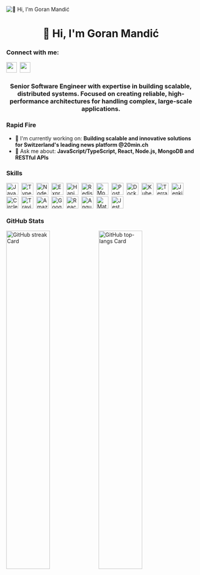 ![👋 Hi, I'm Goran Mandić](https://www.cloudtransformation.com.sg/wp-content/uploads/2018/08/banner-softwaredev.jpg)

<div id="toc">
  <ul align="center" style="list-style: none">
    <summary>
      <h1>
        👋 Hi, I'm Goran Mandić
      </h1>
    </summary>
  </ul>
</div>

**<h3 align="left">Connect with me:</h3>** 
<p align="left"><a href="https://www.linkedin.com/in/mandic-goran" target="_blank"><img src="https://img.shields.io/badge/LinkedIn-0077B5?style=for-the-badge&logo=linkedin&logoColor=white" height="28" style="margin-right: 4px"></a> <a href="godzi1991@gmail.com" target="_blank"><img src="https://img.shields.io/badge/Gmail-D14836?style=for-the-badge&logo=gmail&logoColor=white" height="28" style="margin-right: 4px"></a></p>

 **<h3 align="center">Senior Software Engineer with expertise in building scalable, distributed systems. Focused on creating reliable, high-performance architectures for handling complex, large-scale applications.</h3>**

**<h3 align="left">Rapid Fire</h3>**

- 💼 I'm currently working on: **Building scalable and innovative solutions for Switzerland's leading news platform @20min.ch**
- 💬 Ask me about: **JavaScript/TypeScript, React, Node.js, MongoDB and RESTful APIs**

 **<h3 align="left">Skills</h3>**

<div style="display: flex; flex-wrap: wrap; gap: 4px; justify-content: left;"><img src="https://img.shields.io/badge/JavaScript-F7DF1C?logo=javascript&logoColor=white" height="32" alt="JavaScript" style="margin-right: 4px"> <img src="https://img.shields.io/badge/TypeScript-3178C6?logo=typescript&logoColor=white" height="32" alt="TypeScript" style="margin-right: 4px"> <img src="https://img.shields.io/badge/Node.js-8CC84B?logo=node.js&logoColor=white" height="32" alt="Node.js" style="margin-right: 4px"> <img src="https://img.shields.io/badge/Express-000000?logo=express&logoColor=white" height="32" alt="Express" style="margin-right: 4px"> <img src="https://img.shields.io/badge/Hapi-34F1B8?logo=hapi&logoColor=white" height="32" alt="Hapi" style="margin-right: 4px"> <img src="https://img.shields.io/badge/Redis-DC382D?logo=redis&logoColor=white" height="32" alt="Redis" style="margin-right: 4px"> <img src="https://img.shields.io/badge/MongoDB-4EA94B?logo=mongodb&logoColor=white" height="32" alt="MongoDB" style="margin-right: 4px"> <img src="https://img.shields.io/badge/PostgreSQL-316192?logo=postgresql&logoColor=white" height="32" alt="PostgreSQL" style="margin-right: 4px"> <img src="https://img.shields.io/badge/Docker-2496ED?logo=docker&logoColor=white" height="32" alt="Docker" style="margin-right: 4px"> <img src="https://img.shields.io/badge/Kubernetes-326CE5?logo=kubernetes&logoColor=white" height="32" alt="Kubernetes" style="margin-right: 4px"> <img src="https://img.shields.io/badge/Terraform-623CE4?logo=terraform&logoColor=white" height="32" alt="Terraform" style="margin-right: 4px"> <img src="https://img.shields.io/badge/Jenkins-D24939?logo=jenkins&logoColor=white" height="32" alt="Jenkins" style="margin-right: 4px"> <img src="https://img.shields.io/badge/CircleCI-343434?logo=circleci&logoColor=white" height="32" alt="CircleCI" style="margin-right: 4px"> <img src="https://img.shields.io/badge/Travis_CI-3EAAAF?logo=travis-ci&logoColor=white" height="32" alt="Travis CI" style="margin-right: 4px"> <img src="https://img.shields.io/badge/Amazon_AWS-232F3E?logo=amazon-aws&logoColor=white" height="32" alt="Amazon AWS" style="margin-right: 4px"> <img src="https://img.shields.io/badge/Google_Cloud-4285F4?logo=google-cloud&logoColor=white" height="32" alt="Google Cloud" style="margin-right: 4px"> <img src="https://img.shields.io/badge/React-20232A?logo=react&logoColor=61DAFB" height="32" alt="React" style="margin-right: 4px"> <img src="https://img.shields.io/badge/Angular-DD0031?logo=angular&logoColor=white" height="32" alt="Angular" style="margin-right: 4px"> <img src="https://img.shields.io/badge/Material_UI-007FFF?logo=material-ui&logoColor=white" height="32" alt="Material-UI" style="margin-right: 4px"> <img src="https://img.shields.io/badge/Jest-C21325?logo=jest&logoColor=white" height="32" alt="Jest" style="margin-right: 4px"></div>

 **<h3 align="left">GitHub Stats</h3>**

<p align="left">
  <img width="48%" src="https://streak-stats.demolab.com/?user=GoranMandic91&theme=merko&hide_border=false&date_format=d+F%5B%2C+Y%5D&mode=weekly&hide_total_contributions=false&hide_current_streak=false&hide_longest_streak=false&card_height=200&exclude_days=Sun%2CSat" alt="GitHub streak Card" />
  <img width="48%" src="https://github-readme-stats.vercel.app/api/top-langs?username=GoranMandic91&theme=merko&hide_title=false&layout=compact&langs_count=5&hide_progress=false&card_width=400&hide_border=false" alt="GitHub top-langs Card" />
</p>

